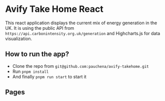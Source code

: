# Avify Take Home React

This react application displays the current mix of energy generation in the UK. It is using the public API from `https://api.carbonintensity.org.uk/generation` and Highcharts.js for data visualization.

## How to run the app?

- Clone the repo from `git@github.com:pauchena/avify-takehome.git`
- Run `pnpm install`
- And finally `pnpm run start` to start it

## Pages
